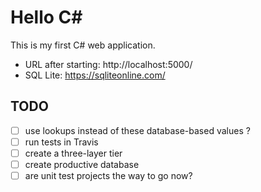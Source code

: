 # Hello C#

This is my first C# web application.

- URL after starting: http://localhost:5000/
- SQL Lite: https://sqliteonline.com/

## TODO

- [ ] use lookups instead of these database-based values ?
- [ ] run tests in Travis
- [ ] create a three-layer tier
- [ ] create productive database
- [ ] are unit test projects the way to go now?